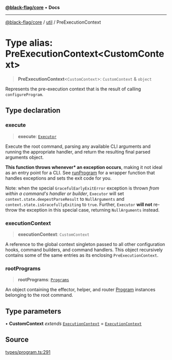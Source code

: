 [**@black-flag/core**](../../README.md) • **Docs**

***

[@black-flag/core](../../README.md) / [util](../README.md) / PreExecutionContext

# Type alias: PreExecutionContext\<CustomContext\>

> **PreExecutionContext**\<`CustomContext`\>: `CustomContext` & `object`

Represents the pre-execution context that is the result of calling
`configureProgram`.

## Type declaration

### execute

> **execute**: [`Executor`](Executor.md)

Execute the root command, parsing any available CLI arguments and running
the appropriate handler, and return the resulting final parsed arguments
object.

**This function throws whenever\* an exception occurs**, making it not
ideal as an entry point for a CLI. See [runProgram](../../index/functions/runProgram.md) for a wrapper
function that handles exceptions and sets the exit code for you.

Note: when the special `GracefulEarlyExitError` exception is thrown _from
within a command's handler or builder_, `Executor` will set
`context.state.deepestParseResult` to `NullArguments` and
`context.state.isGracefullyExiting` to `true`. Further, `Executor` **will
not** re-throw the exception in this special case, returning
`NullArguments` instead.

### executionContext

> **executionContext**: `CustomContext`

A reference to the global context singleton passed to all other
configuration hooks, command builders, and command handlers. This object
recursively contains some of the same entries as its enclosing
`PreExecutionContext`.

### rootPrograms

> **rootPrograms**: [`Programs`](Programs.md)

An object containing the effector, helper, and router [Program](Program.md)
instances belonging to the root command.

## Type parameters

• **CustomContext** *extends* [`ExecutionContext`](ExecutionContext.md) = [`ExecutionContext`](ExecutionContext.md)

## Source

[types/program.ts:291](https://github.com/Xunnamius/black-flag/blob/078357b0a89baf1ca6264881df1614997567a0db/types/program.ts#L291)
